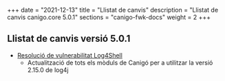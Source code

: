 +++
date        = "2021-12-13"
title       = "Llistat de canvis"
description = "Llistat de canvis canigo.core 5.0.1"
sections    = "canigo-fwk-docs"
weight		= 2
+++

## Llistat de canvis versió 5.0.1

- [Resolució de vulnerabilitat Log4Shell](/noticies/2021-12-13-CAN-actualitzacio-canigo-3_4_7_3_6_1/)
   - Actualització de tots els mòduls de Canigó per a utilitzar la versió 2.15.0 de log4j
